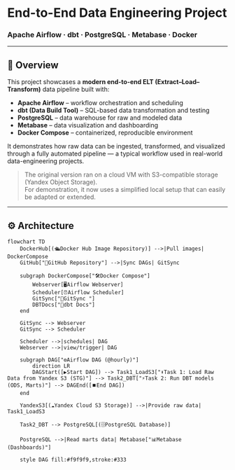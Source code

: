 # End-to-End Data Engineering Project  
### Apache Airflow · dbt · PostgreSQL · Metabase · Docker

---

## 🧩 Overview

This project showcases a **modern end-to-end ELT (Extract–Load–Transform)** data pipeline built with:

- **Apache Airflow** – workflow orchestration and scheduling  
- **dbt (Data Build Tool)** – SQL-based data transformation and testing  
- **PostgreSQL** – data warehouse for raw and modeled data  
- **Metabase** – data visualization and dashboarding  
- **Docker Compose** – containerized, reproducible environment  

It demonstrates how raw data can be ingested, transformed, and visualized through a fully automated pipeline — a typical workflow used in real-world data-engineering projects.

> The original version ran on a cloud VM with S3-compatible storage (Yandex Object Storage).  
> For demonstration, it now uses a simplified local setup that can easily be adapted or extended.

---

## ⚙️ Architecture

```mermaid
flowchart TD
    DockerHub[(🛳️Docker Hub Image Repository)] -->|Pull images| DockerCompose
    GitHub["📂GitHub Repository"] -->|Sync DAGs| GitSync

    subgraph DockerCompose["🛠️Docker Compose"]
        Webserver[🖥️Airflow Webserver]
        Scheduler[⏰Airflow Scheduler]
        GitSync["🔄GitSync "]
        DBTDocs["📄dbt Docs"]
    end

    GitSync --> Webserver
    GitSync --> Scheduler

    Scheduler -->|schedules| DAG
    Webserver -->|view/trigger| DAG

    subgraph DAG["⚙️Airflow DAG (@hourly)"]
        direction LR
        DAGStart([▶️Start DAG]) --> Task1_LoadS3["⬇️Task 1: Load Raw Data from Yandex S3 (STG)"] --> Task2_DBT["⚡Task 2: Run DBT models (ODS, Marts)"] --> DAGEnd([⏹️End DAG])
    end

    YandexS3[(☁️Yandex Cloud S3 Storage)] -->|Provide raw data| Task1_LoadS3

    Task2_DBT --> PostgreSQL[(🗄️PostgreSQL Database)]

    PostgreSQL -->|Read marts data| Metabase["📊Metabase (Dashboards)"]

    style DAG fill:#f9f9f9,stroke:#333
```


